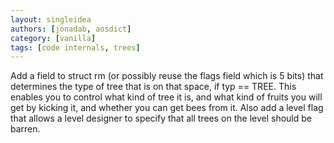 ```yaml
---
layout: singleidea
authors: [jonadab, aosdict]
category: [vanilla]
tags: [code internals, trees]
---
```

Add a field to struct rm (or possibly reuse the flags field which is 5 bits) that determines the type of tree that is on that space, if typ == TREE. This enables you to control what kind of tree it is, and what kind of fruits you will get by kicking it, and whether you can get bees from it. Also add a level flag that allows a level designer to specify that all trees on the level should be barren.
